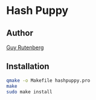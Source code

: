 Hash Puppy
==========

Author
------
[Guy Rutenberg](http://www.guyrutenberg.com/contact-me)

Installation
------------

```sh
qmake -o Makefile hashpuppy.pro
make
sudo make install
```
